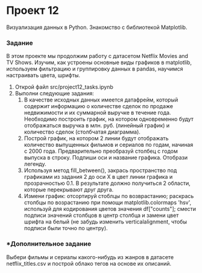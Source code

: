 # Проект 12

Визуализация данных в Python. Знакомство с библиотекой Matplotlib.

<h3 id="задание">Задание</h3>

В этом проекте мы продолжим работу с датасетом Netflix Movies and TV Shows. Изучим, как устроены основные виды графиков в matplotlib, используем фильтрацию и группировку данных в pandas, научимся настраивать цвета, шрифты.

1. Открой файл src/project12_tasks.ipynb
2. Выполни следующие задания:
    1. В качестве исходных данных имеется датафрейм, который содержит информацию о количестве сделок по продаже недвижимости и их суммарной выручке в течение года. Необходимо построить график, на котором одновременно будут отображаться выручка в млн. руб. (линейный график) и количество сделок (столбчатая диаграмма). 
    2. Построй график, на котором 2 линии будут отображать количество выпущенных фильмов и сериалов по годам, начиная с 2000 года. Предварительно преобразуй столбец с годом выпуска в строку. Подпиши оси и название графика. Отобрази легенду.
    3. Используя метод fill_between(), закрась пространство под графиками из задания 2 до оси X в цвет линии графика и прозрачностью 0.1. В результате должно получиться 2 области, которые перекрывают друг друга.
    4. Измени график: отсортируй стоблцы по возврастанию; раскрась столбцы по возрастанию при помощи matplotlib.colormaps 'hsv', используй для кодирования цветов значения df["counts"]; смести подписи значений столбцов в центр столбца и замени цвет шрифта на белый (не забудь изменить verticalalignment, чтобы подписи были точно по центру).

<h3 id="дополнительное-задание">*Дополнительное задание</h3>

Выбери фильмы и сериалы какого-нибудь из жанров в датасете netflix_titles.csv и построй облако тегов на основе их описаний.
